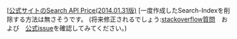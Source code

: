 [[公式サイトのSearch API Price(2014.01.31版)](https://cloud.google.com/products/app-engine/#pricing)
[一度作成したSearch-Indexを削除する方法は無さそうです。 (将来修正されるでしょう:[stackoverflow質問](http://stackoverflow.com/questions/21470134/how-to-delete-a-search-index-itself)　および　[公式issue](https://code.google.com/p/googleappengine/issues/detail?id=8235)を確認してみてください。) 